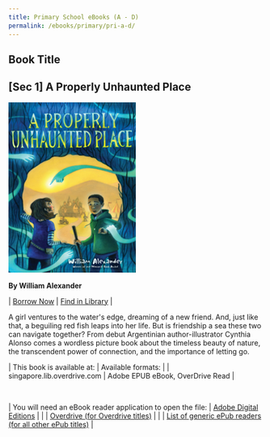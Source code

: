 ```yaml
---
title: Primary School eBooks (A - D)
permalink: /ebooks/primary/pri-a-d/
---
```


## **Book Title**

## **[Sec 1] A Properly Unhaunted Place**

<img src="/images/discovereads/secondary/a properly unhaunted place.jpg" style="width: 50%;">

**By William Alexander**

| [Borrow Now](https://go.nlb.gov.sg/r/eReads?p=c2lkPTliM2QwMmNkLTA2ZGMtNGY1Mi1iZmQwLWEwNmJjOGE5MWM3NiZkPWh0dHAlM2ElMmYlMmZzaW5nYXBvcmUubGliLm92ZXJkcml2ZS5jb20lMmZDb250ZW50RGV0YWlscy5odG0lM2ZJRCUzZDliM2QwMmNkLTA2ZGMtNGY1Mi1iZmQwLWEwNmJjOGE5MWM3NiZkdD1FQk9PS1MuT1ZFUkRSSVZFJmRpZD05YjNkMDJjZC0wNmRjLTRmNTItYmZkMC1hMDZiYzhhOTFjNzYmX25sYg%3d%3d) | [Find in Library](https://go.nlb.gov.sg/r/eReads?p=c2lkPTliM2QwMmNkLTA2ZGMtNGY1Mi1iZmQwLWEwNmJjOGE5MWM3NiZkPWh0dHAlM2ElMmYlMmZzZWFyY2gubmxiLmdvdi5zZyUyZlNlYXJjaCUzZnF1ZXJ5JTNkJTI2dGl0bGVxdWVyeSUzZEFxdWFyaXVtJTI2Y3JlYXRvcnF1ZXJ5JTNkQ3ludGhpYSUyYkFsb25zbyUyNnB1Ymxpc2hlcnF1ZXJ5JTNkJTI2c3ViamVjdHF1ZXJ5JTNkJTI2Y29udCUzZGJvb2slMjZtb2RlJTNkYWR2YW5jZWQmZHQ9RUJPT0tTLk9WRVJEUklWRSZkaWQ9OWIzZDAyY2QtMDZkYy00ZjUyLWJmZDAtYTA2YmM4YTkxYzc2Jl9ubGI%3d) |


A girl ventures to the water's edge, dreaming of a new friend. And, just like that, a beguiling red fish leaps into her life. But is friendship a sea these two can navigate together? From debut Argentinian author-illustrator Cynthia Alonso comes a wordless picture book about the timeless beauty of nature, the transcendent power of connection, and the importance of letting go.


| This book is available at: | Available formats: |
| singapore.lib.overdrive.com | Adobe EPUB eBook, OverDrive Read |    

<br>

| You will need an eBook reader application to open the file: | [Adobe Digital Editions](http://www.adobe.com/products/digitaleditions/) |
| | [Overdrive (for Overdrive titles)](http://app.overdrive.com/) |
| | [List of generic ePub readers (for all other ePub titles)](http://eresources.nlb.gov.sg/Main/Help/EPUB) |
